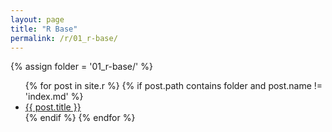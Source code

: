```yaml
---
layout: page
title: "R Base"
permalink: /r/01_r-base/
---
```


{% assign folder = '01_r-base/' %}

<ul>
{% for post in site.r %}
  {% if post.path contains folder and post.name != 'index.md' %}
    <li><a href="{{ post.url }}">{{ post.title }}</a></li>
  {% endif %}
{% endfor %}
</ul>
